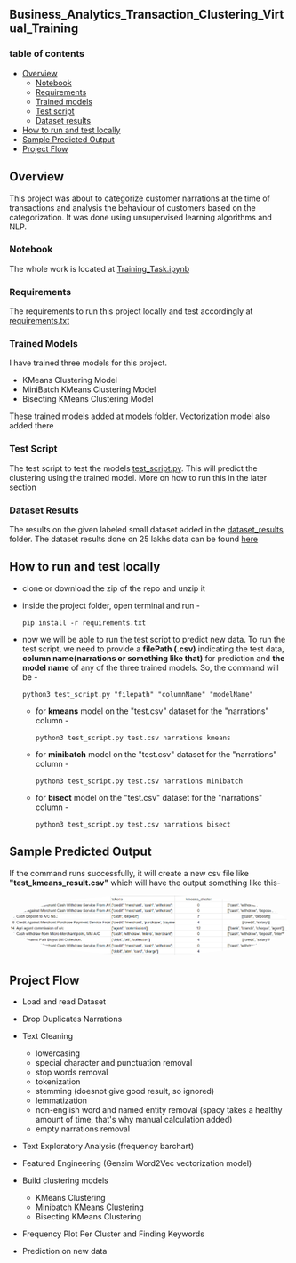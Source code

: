 ## Business_Analytics_Transaction_Clustering_Virtual_Training

### table of contents
   * [Overview](#overview)
      * [Notebook](#r1)
      * [Requirements](#r2)
      * [Trained models](#r3)
      * [Test script](#r4)
      * [Dataset results](#r5)
   * [How to run and test locally](#configure)
   * [Sample Predicted Output](#predict)
   * [Project Flow](#notebook)



## Overview<a name="overview"></a>
   This project was about to categorize customer narrations at the time of transactions and analysis the behaviour of customers based on the categorization. It was done using unsupervised learning algorithms and NLP.

### Notebook<a name="r1"></a>
   The whole work is located at [Training_Task.ipynb](https://github.com/hishamcse/Business_Analytics_Transaction_Clustering/blob/main/Training_Task.ipynb)

### Requirements<a name="r2"></a>
   The requirements to run this project locally and test accordingly at [requirements.txt](https://github.com/hishamcse/Business_Analytics_Transaction_Clustering/blob/main/requirements.txt)

### Trained Models<a name="r3"></a>
   I have trained three models for this project.

   * KMeans Clustering Model
   * MiniBatch KMeans Clustering Model
   * Bisecting KMeans Clustering Model

  These trained models added at [models](https://github.com/hishamcse/Business_Analytics_Transaction_Clustering/tree/main/models) folder. Vectorization model also added there

### Test Script<a name="r4"></a>
   The test script to test the models [test_script.py](https://github.com/hishamcse/Business_Analytics_Transaction_Clustering/blob/main/test_script.py). This will predict the clustering using the trained model. More on how to run this in the later section

### Dataset Results<a name="r5"></a>
   The results on the given labeled small dataset added in the [dataset_results](https://github.com/hishamcse/Business_Analytics_Transaction_Clustering/tree/main/dataset_results) folder. The dataset results done on 25 lakhs data can be found [here](https://drive.google.com/file/d/1YHIdg6M8olq4xPPsnxCGGzPFpJeaWU83/view?usp=sharing)



## How to run and test locally<a name="configure"></a>

 * clone or download the zip of the repo and unzip it
 * inside the project folder, open terminal and run -

       pip install -r requirements.txt

 * now we will be able to run the test script to predict new data. To run the test script, we need to provide a <b>filePath (.csv)</b> indicating the test data, <b>column name(narrations or something like that)</b> for prediction  and <b>the model name</b> of any of the three trained models.
 So, the command will be -

       python3 test_script.py "filepath" "columnName" "modelName"


   * for <b>kmeans</b> model on the "test.csv" dataset for the "narrations" column -

         python3 test_script.py test.csv narrations kmeans

   * for <b>minibatch</b> model on the "test.csv" dataset for the "narrations" column -

         python3 test_script.py test.csv narrations minibatch

    * for <b>bisect</b> model on the "test.csv" dataset for the "narrations" column -

          python3 test_script.py test.csv narrations bisect



## Sample Predicted Output<a name="predict"></a>
   If the command runs successfully, it will create a new csv file like <b>"test_kmeans_result.csv"</b> which will have the output something like this-
   <p align="center">
    <img
      style="border-radius:50%" src="https://github.com/hishamcse/Business_Analytics_Transaction_Clustering/blob/main/images/sample_output.png"  alt="sample"/>
   </p>


## Project Flow<a name="notebook"></a>

   * Load and read Dataset
   * Drop Duplicates Narrations
   * Text Cleaning

     * lowercasing
     * special character and punctuation removal
     * stop words removal
     * tokenization
     * stemming (doesnot give good result, so ignored)
     * lemmatization
     * non-english word and named entity removal (spacy takes a healthy amount of time, that's why manual calculation added)
     * empty narrations removal

   * Text Exploratory Analysis (frequency barchart)
   * Featured Engineering (Gensim Word2Vec vectorization model)
   * Build clustering models

      * KMeans Clustering
      * Minibatch KMeans Clustering
      * Bisecting KMeans Clustering
   * Frequency Plot Per Cluster and Finding Keywords
   * Prediction on new data

